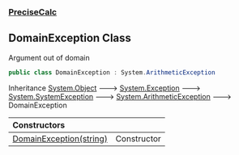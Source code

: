 ### [PreciseCalc](PreciseCalc.md 'PreciseCalc')

## DomainException Class

Argument out of domain

```csharp
public class DomainException : System.ArithmeticException
```

Inheritance [System.Object](https://docs.microsoft.com/en-us/dotnet/api/System.Object 'System.Object') &#129106; [System.Exception](https://docs.microsoft.com/en-us/dotnet/api/System.Exception 'System.Exception') &#129106; [System.SystemException](https://docs.microsoft.com/en-us/dotnet/api/System.SystemException 'System.SystemException') &#129106; [System.ArithmeticException](https://docs.microsoft.com/en-us/dotnet/api/System.ArithmeticException 'System.ArithmeticException') &#129106; DomainException

| Constructors | |
| :--- | :--- |
| [DomainException(string)](PreciseCalc.DomainException.DomainException(string).md 'PreciseCalc.DomainException.DomainException(string)') | Constructor |
